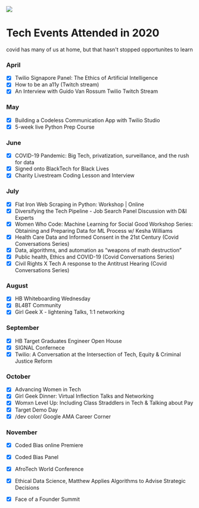 <img src="https://i.ibb.co/vLWHMfQ/abitmoji.jpg">




# Tech Events Attended in 2020
covid has many of us at home, but that hasn't stopped opportunites to learn

### April

- [x] 	Twilio Signapore Panel: The Ethics of Artificial Intelligence  
- [x]	How to be an a11y (Twitch stream)
- [x]	An Interview with Guido Van Rossum Twilio Twitch Stream

### May	

- [x] 	Building a Codeless Communication App with Twilio Studio
- [x] 	5-week live Python Prep Course 

### June	
- [x]	COVID-19 Pandemic: Big Tech, privatization, surveillance, and the rush for data
- [x]	Signed onto BlackTech for Black Lives
- [x]	Charity Livestream Coding Lesson and Interview

### July	
- [x]	Flat Iron Web Scraping in Python: Workshop | Online
- [x]	Diversifying the Tech Pipeline - Job Search Panel Discussion with D&I Experts
- [x]	Women Who Code: Machine Learning for Social Good Workshop Series: Obtaining and Preparing Data for ML Process w/ Kesha Williams
- [x]	Health Care Data and Informed Consent in the 21st Century (Covid Conversations Series) 
- [x]	Data, algorithms, and automation as “weapons of math destruction”
- [x]	Public health, Ethics and COVID-19  (Covid Conversations Series) 
- [x]	Civil Rights X Tech A response to the Antitrust Hearing  (Covid Conversations Series) 

### August	
- [x]  	HB Whiteboarding Wednesday
- [x]  	BL4BT Community
- [x]	Girl Geek X - lightening Talks, 1:1 networking

### September
- [x]  	HB Target Graduates Engineer Open House
- [x]	SIGNAL Confernece 
- [x]	Twilio: A Conversation at the Intersection of Tech, Equity & Criminal Justice Reform

### October
- [x]	Advancing Women in Tech
- [x]	Girl Geek Dinner: Virtual Inflection Talks and Networking 
- [x]	Womxn Level Up: Including Class Straddlers in Tech & Talking about Pay
- [x]	Target Demo Day
- [x]	/dev color/ Google AMA Career Corner

### November
- [x]	Coded Bias online Premiere 
- [x]	Coded Bias Panel
- [x]	AfroTech World Conference
- [x]	Ethical Data Science, Matthew Applies Algorithms to Advise Strategic Decisions
- [x]	Face of a Founder Summit
	

